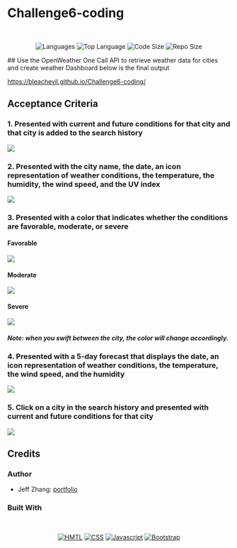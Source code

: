 # Challenge6-coding

</br>
<p align="center">
    <img src="https://img.shields.io/github/languages/count/bleachevil/Challenge6-coding?style=for-the-badge" alt="Languages" />
    <img src="https://img.shields.io/github/languages/top/bleachevil/Challenge6-coding?style=for-the-badge" alt="Top Language" />
    <img src="https://img.shields.io/github/languages/code-size/bleachevil/Challenge6-coding?style=for-the-badge" alt="Code Size" />
    <img src="https://img.shields.io/github/repo-size/bleachevil/Challenge6-coding?style=for-the-badge" alt="Repo Size" />   
 </p>
## Use the OpenWeather One Call API to retrieve weather data for cities and create weather Dashboard
below is the final output

https://bleachevil.github.io/Challenge6-coding/

## Acceptance Criteria
### 1. Presented with current and future conditions for that city and that city is added to the search history
![](1)

### 2. Presented with the city name, the date, an icon representation of weather conditions, the temperature, the humidity, the wind speed, and the UV index
![](2)

### 3. Presented with a color that indicates whether the conditions are favorable, moderate, or severe
#### Favorable
![](2)

#### Moderate
![](3)

#### Severe
![](4)

#### *Note: when you swift between the city, the color will change accordingly.*

### 4. Presented with a 5-day forecast that displays the date, an icon representation of weather conditions, the temperature, the wind speed, and the humidity
![](5)

### 5. Click on a city in the search history and presented with current and future conditions for that city
![](6)

## Credits
### Author

- Jeff Zhang: [portfolio](https://bleachevil.github.io/)

### Built With

</br>
<p align="center">
    <a href="https://developer.mozilla.org/en-US/docs/Web/HTML"><img src="https://img.shields.io/badge/-HTML-orange?style=for-the-badge"  alt="HMTL" /></a>
    <a href="https://developer.mozilla.org/en-US/docs/Web/CSS"><img src="https://img.shields.io/badge/-CSS-blue?style=for-the-badge" alt="CSS" /></a>
    <a href="https://www.javascript.com/"><img src="https://img.shields.io/badge/-Javascript-yellow?style=for-the-badge" alt="Javascript" /></a>
    <a href="https://getbootstrap.com/"><img src="https://img.shields.io/badge/-Bootstrap-blueviolet?style=for-the-badge" alt="Bootstrap" /></a>
</p>
